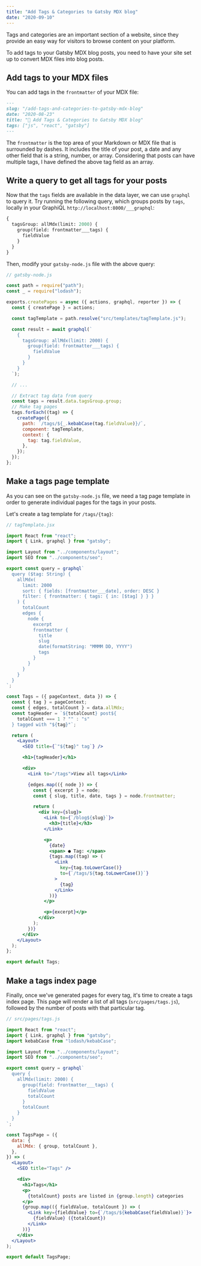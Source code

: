 ```yaml
---
title: "Add Tags & Categories to Gatsby MDX blog"
date: "2020-09-10"
---
```


Tags and categories are an important section of a website, since they provide an easy way for visitors to browse content on your platform.

To add tags to your Gatsby MDX blog posts, you need to have your site set up to convert MDX files into blog posts.

## Add tags to your MDX files

You can add tags in the `frontmatter` of your MDX file:

```markdown
---
slug: "/add-tags-and-categories-to-gatsby-mdx-blog"
date: "2020-08-23"
title: "🕺 Add Tags & Categories to Gatsby MDX blog"
tags: ["js", "react", "gatsby"]
---
```

The `frontmatter` is the top area of your Markdown or MDX file that is surrounded by dashes.
It includes the title of your post, a date and any other field that is a string, number, or array.
Considering that posts can have multiple tags, I have defined the above tag field as an array.

## Write a query to get all tags for your posts

Now that the `tags` fields are available in the data layer, we can use `graphql` to query it.
Try running the following query, which groups posts by `tags`, locally in your GraphiQL `http://localhost:8000/___graphql`:

```graphql
{
  tagsGroup: allMdx(limit: 2000) {
    group(field: frontmatter___tags) {
      fieldValue
    }
  }
}
```

Then, modify your `gatsby-node.js` file with the above query:

```js
// gatsby-node.js

const path = require("path");
const _ = require("lodash");

exports.createPages = async ({ actions, graphql, reporter }) => {
  const { createPage } = actions;

  const tagTemplate = path.resolve("src/templates/tagTemplate.js");

  const result = await graphql(`
    {
      tagsGroup: allMdx(limit: 2000) {
        group(field: frontmatter___tags) {
          fieldValue
        }
      }
    }
  `);

  // ...

  // Extract tag data from query
  const tags = result.data.tagsGroup.group;
  // Make tag pages
  tags.forEach((tag) => {
    createPage({
      path: `/tags/${_.kebabCase(tag.fieldValue)}/`,
      component: tagTemplate,
      context: {
        tag: tag.fieldValue,
      },
    });
  });
};
```

## Make a tags page template

As you can see on the `gatsby-node.js` file, we need a tag page template in order to generate individual pages for the tags in your posts.

Let's create a tag template for `/tags/{tag}`:

```jsx
// tagTemplate.jsx

import React from "react";
import { Link, graphql } from "gatsby";

import Layout from "../components/layout";
import SEO from "../components/seo";

export const query = graphql`
  query ($tag: String) {
    allMdx(
      limit: 2000
      sort: { fields: [frontmatter___date], order: DESC }
      filter: { frontmatter: { tags: { in: [$tag] } } }
    ) {
      totalCount
      edges {
        node {
          excerpt
          frontmatter {
            title
            slug
            date(formatString: "MMMM DD, YYYY")
            tags
          }
        }
      }
    }
  }
`;

const Tags = ({ pageContext, data }) => {
  const { tag } = pageContext;
  const { edges, totalCount } = data.allMdx;
  const tagHeader = `${totalCount} post${
    totalCount === 1 ? "" : "s"
  } tagged with "${tag}"`;

  return (
    <Layout>
      <SEO title={`"${tag}" tag`} />

      <h1>{tagHeader}</h1>

      <div>
        <Link to="/tags">View all tags</Link>

        {edges.map(({ node }) => {
          const { excerpt } = node;
          const { slug, title, date, tags } = node.frontmatter;

          return (
            <div key={slug}>
              <Link to={`/blog${slug}`}>
                <h3>{title}</h3>
              </Link>

              <p>
                {date}
                <span> ● Tag: </span>
                {tags.map((tag) => (
                  <Link
                    key={tag.toLowerCase()}
                    to={`/tags/${tag.toLowerCase()}`}
                  >
                    {tag}
                  </Link>
                ))}
              </p>

              <p>{excerpt}</p>
            </div>
          );
        })}
      </div>
    </Layout>
  );
};

export default Tags;
```

## Make a tags index page

Finally, once we've generated pages for every tag, it's time to create a tags index page.
This page will render a list of all tags (`src/pages/tags.js`), followed by the number of posts with that particular tag.

```jsx
// src/pages/tags.js

import React from "react";
import { Link, graphql } from "gatsby";
import kebabCase from "lodash/kebabCase";

import Layout from "../components/layout";
import SEO from "../components/seo";

export const query = graphql`
  query {
    allMdx(limit: 2000) {
      group(field: frontmatter___tags) {
        fieldValue
        totalCount
      }
      totalCount
    }
  }
`;

const TagsPage = ({
  data: {
    allMdx: { group, totalCount },
  },
}) => (
  <Layout>
    <SEO title="Tags" />

    <div>
      <h1>Tags</h1>
      <p>
        {totalCount} posts are listed in {group.length} categories
      </p>
      {group.map(({ fieldValue, totalCount }) => (
        <Link key={fieldValue} to={`/tags/${kebabCase(fieldValue)}`}>
          {fieldValue} ({totalCount})
        </Link>
      ))}
    </div>
  </Layout>
);

export default TagsPage;
```
